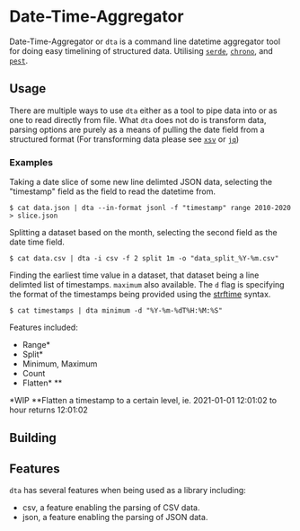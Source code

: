 # Date-Time-Aggregator
Date-Time-Aggregator or `dta` is a command line datetime aggregator tool for doing easy timelining of structured data. Utilising [`serde`](https://github.com/chronotope/chrono), [`chrono`](https://github.com/serde-rs/serde), and [`pest`](https://github.com/pest-parser/pest).

## Usage
There are multiple ways to use `dta` either as a tool to pipe data into or as one to read directly from file. What `dta` does not do is transform data, parsing options are purely as a means of pulling the date field from a structured format (For transforming data please see [`xsv`](https://github.com/BurntSushi/xsv) or [`jq`](https://github.com/stedolan/jq)) 

### Examples

Taking a date slice of some new line delimted JSON data, selecting the "timestamp" field as the field to read the datetime from.
```
$ cat data.json | dta --in-format jsonl -f "timestamp" range 2010-2020 > slice.json 
```
Splitting a dataset based on the month, selecting the second field as the date time field.
```
$ cat data.csv | dta -i csv -f 2 split 1m -o "data_split_%Y-%m.csv" 
```
Finding the earliest time value in a dataset, that dataset being a line delimted list of timestamps. `maximum` also available. The `d` flag is specifying the format of the timestamps being provided using the [strftime](https://docs.rs/chrono/*/chrono/format/strftime/index.html#specifiers) syntax.
```
$ cat timestamps | dta minimum -d "%Y-%m-%dT%H:%M:%S"
```

Features included:
* Range*
* Split*
* Minimum, Maximum
* Count
* Flatten* **

*WIP
**Flatten a timestamp to a certain level, ie. 2021-01-01 12:01:02 to hour returns 12:01:02 

## Building

## Features
`dta` has several features when being used as a library including:
* csv, a feature enabling the parsing of CSV data.
* json, a feature enabling the parsing of JSON data.
